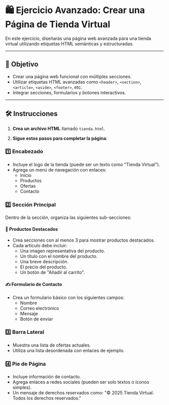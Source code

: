 # 🛍️ Ejercicio Avanzado: Crear una Página de Tienda Virtual

En este ejercicio, diseñarás una página web avanzada para una tienda virtual utilizando etiquetas HTML semánticas y estructuradas.

---

## 🎯 Objetivo

- Crear una página web funcional con múltiples secciones.
- Utilizar etiquetas HTML avanzadas como `<header>`, `<section>`, `<article>`, `<aside>`, `<footer>`, etc.
- Integrar secciones, formularios y botones interactivos.

---

## 🛠️ Instrucciones

1. **Crea un archivo HTML** llamado `tienda.html`.

2. **Sigue estos pasos para completar la página**:

### 1️⃣ Encabezado
- Incluye el logo de la tienda (puede ser un texto como "Tienda Virtual").
- Agrega un menú de navegación con enlaces:
  - Inicio
  - Productos
  - Ofertas
  - Contacto

### 2️⃣ Sección Principal
Dentro de la sección, organiza las siguientes sub-secciones:

#### 🛒 Productos Destacados
- Crea secciones con al menos 3 para mostrar productos destacados.
- Cada artículo debe incluir:
  - Una imagen representativa del producto.
  - Un título con el nombre del producto.
  - Una breve descripción.
  - El precio del producto.
  - Un botón de "Añadir al carrito".

#### ✍️ Formulario de Contacto
- Crea un formulario básico con los siguientes campos:
  - Nombre
  - Correo electrónico
  - Mensaje
  - Botón de enviar

### 3️⃣ Barra Lateral
- Muestra una lista de ofertas actuales.
- Utiliza una lista desordenada con enlaces de ejemplo.

### 4️⃣ Pie de Página
- Incluye información de contacto.
- Agrega enlaces a redes sociales (pueden ser solo textos o íconos simples).
- Un mensaje de derechos reservados como: "© 2025 Tienda Virtual. Todos los derechos reservados."